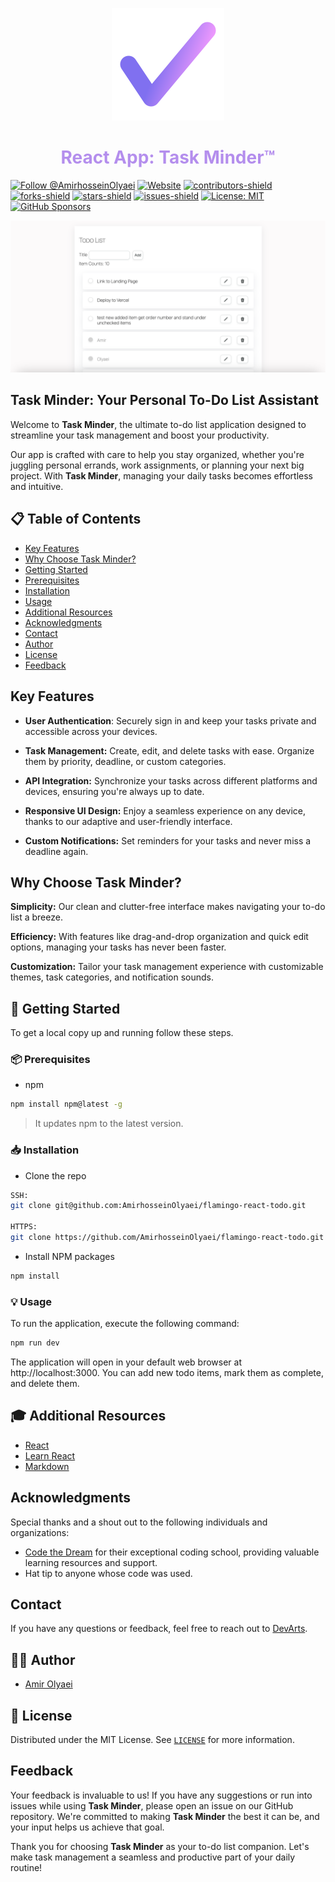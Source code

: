 <p align="center">
  <a href="https://react-todo-amiro.vercel.app/">
    <img alt="Todo List" src="./public/todo.png" />
  </a>
</p>
<h1 align="center" style="color: #b48eed;">
  React App: Task Minder™
</h1>

[![Follow @AmirhosseinOlyaei](https://img.shields.io/github/followers/AmirhosseinOlyaei?label=Follow%20@AmirhosseinOlyaei&style=social)](https://github.com/AmirhosseinOlyaei?screen_name=AmirhosseinOlyaei)
[![Website](https://img.shields.io/badge/-website-CDA4DE)](https://react-todo-amiro.vercel.app/)
[![contributors-shield](https://img.shields.io/github/contributors/AmirhosseinOlyaei/react-todo.svg)](https://github.com/AmirhosseinOlyaei/react-todo/graphs/contributors)
[![forks-shield](https://img.shields.io/github/forks/AmirhosseinOlyaei/react-todo.svg)](https://github.com/AmirhosseinOlyaei/react-todo/network/members)
[![stars-shield](https://img.shields.io/github/stars/AmirhosseinOlyaei/react-todo.svg?color=lightblue)](https://github.com/AmirhosseinOlyaei/react-todo/stargazers)
[![issues-shield](https://img.shields.io/github/issues/AmirhosseinOlyaei/react-todo.svg?color=pink)](https://github.com/AmirhosseinOlyaei/react-todo/issues)
[![License: MIT](https://img.shields.io/badge/license-MIT-blue.svg)](./LICENSE)
[![GitHub Sponsors](https://img.shields.io/github/sponsors/AmirhosseinOlyaei?color=darkgreen)](https://github.com/sponsors/AmirhosseinOlyaei)

![Todo list snapshot](./public/Todo-Screenshot.png)

## Task Minder: Your Personal To-Do List Assistant

Welcome to **Task Minder**, the ultimate to-do list application designed to streamline your task management and boost your productivity.

Our app is crafted with care to help you stay organized, whether you're juggling personal errands, work assignments, or planning your next big project. With **Task Minder**, managing your daily tasks becomes effortless and intuitive.

## 📋 Table of Contents

- [Key Features](#key-features)
- [Why Choose Task Minder?](#why-choose-task-minder)
- [Getting Started](#getting-started)
- [Prerequisites](#prerequisites)
- [Installation](#installation)
- [Usage](#usage)
- [Additional Resources](#additional-resources)
- [Acknowledgments](#Acknowledgments)
- [Contact](#contact)
- [Author](#author)
- [License](#license)
- [Feedback](#feedback)

## Key Features

- **User Authentication**: Securely sign in and keep your tasks private and accessible across your devices.

- **Task Management:** Create, edit, and delete tasks with ease. Organize them by priority, deadline, or custom categories.

- **API Integration:** Synchronize your tasks across different platforms and devices, ensuring you're always up to date.

- **Responsive UI Design:** Enjoy a seamless experience on any device, thanks to our adaptive and user-friendly interface.

- **Custom Notifications:** Set reminders for your tasks and never miss a deadline again.

## Why Choose Task Minder?

**Simplicity:** Our clean and clutter-free interface makes navigating your to-do list a breeze.

**Efficiency:** With features like drag-and-drop organization and quick edit options, managing your tasks has never been faster.

**Customization:** Tailor your task management experience with customizable themes, task categories, and notification sounds.

<a id="getting-started"></a>

## 🚀 Getting Started

To get a local copy up and running follow these steps.

<a id="prerequisites"></a>

### 📦 Prerequisites

- npm

```sh
npm install npm@latest -g
```

> It updates npm to the latest version.

<a id="installation"></a>

### 📥 Installation

- Clone the repo

```sh
SSH:
git clone git@github.com:AmirhosseinOlyaei/flamingo-react-todo.git

HTTPS:
git clone https://github.com/AmirhosseinOlyaei/flamingo-react-todo.git
```

- Install NPM packages

```sh
npm install
```

<a id="usage"></a>

### 💡 Usage

To run the application, execute the following command:

```sh
npm run dev
```

The application will open in your default web browser at http://localhost:3000. You can add new todo items, mark them as complete, and delete them.

<a id="additional-resources"></a>

## 🎓 Additional Resources

- [React](https://react.dev/)
- [Learn React](https://scrimba.com/learn/learnreact)
- [Markdown](https://www.markdownguide.org/)

## Acknowledgments

Special thanks and a shout out to the following individuals and organizations:

- [Code the Dream](https://www.codethedream.org/) for their exceptional coding school, providing valuable learning resources and support.
- Hat tip to anyone whose code was used.

## Contact

If you have any questions or feedback, feel free to reach out to [DevArts](https://devarts.notion.site/devarts/61c6b79808ce476290c753165851b070?v=9d442848a814451fba7a2e1b99bebb9b).

<a id="author"></a>

## 👨‍💻 Author

- [Amir Olyaei](https://github.com/AmirhosseinOlyaei)

<a id="license"></a>

## 📜 License

Distributed under the MIT License. See [`LICENSE`](./LICENSE) for more information.

## Feedback

Your feedback is invaluable to us! If you have any suggestions or run into issues while using **Task Minder**, please open an issue on our GitHub repository. We're committed to making **Task Minder** the best it can be, and your input helps us achieve that goal.

Thank you for choosing **Task Minder** as your to-do list companion. Let's make task management a seamless and productive part of your daily routine!

